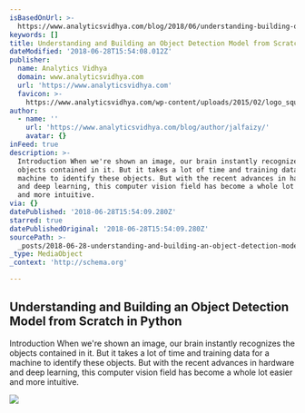 ```yaml
---
isBasedOnUrl: >-
  https://www.analyticsvidhya.com/blog/2018/06/understanding-building-object-detection-model-python/
keywords: []
title: Understanding and Building an Object Detection Model from Scratch in Python
dateModified: '2018-06-28T15:54:08.012Z'
publisher:
  name: Analytics Vidhya
  domain: www.analyticsvidhya.com
  url: 'https://www.analyticsvidhya.com'
  favicon: >-
    https://www.analyticsvidhya.com/wp-content/uploads/2015/02/logo_square_v2.jpg
author:
  - name: ''
    url: 'https://www.analyticsvidhya.com/blog/author/jalfaizy/'
    avatar: {}
inFeed: true
description: >-
  Introduction When we're shown an image, our brain instantly recognizes the
  objects contained in it. But it takes a lot of time and training data for a
  machine to identify these objects. But with the recent advances in hardware
  and deep learning, this computer vision field has become a whole lot easier
  and more intuitive.
via: {}
datePublished: '2018-06-28T15:54:09.280Z'
starred: true
datePublishedOriginal: '2018-06-28T15:54:09.280Z'
sourcePath: >-
  _posts/2018-06-28-understanding-and-building-an-object-detection-model-from-sc.md
_type: MediaObject
_context: 'http://schema.org'

---
```

<article style=""><h1>Understanding and Building an Object Detection Model from Scratch in Python</h1><p>Introduction When we're shown an image, our brain instantly recognizes the objects contained in it. But it takes a lot of time and training data for a machine to identify these objects. But with the recent advances in hardware and deep learning, this computer vision field has become a whole lot easier and more intuitive.</p><img src="https://s3-ap-south-1.amazonaws.com/av-blog-media/wp-content/uploads/2018/06/maxresdefault.jpg" /></article>
